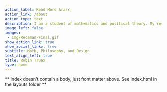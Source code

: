 ```yaml
---
action_label: Read More &rarr;
action_link: /about
action_type: text
description: I am a student of mathematics and political theory. My research is primarily in combinatorics and algebra, but I am also interested in related questions in applied math, such as the game theory of voting systems. Finally, I work to create aesthetically beautiful and technologically effective tools for sharing math.
image_left: false
images: 
 - img/Recaman-Final.gif
show_action_link: true
show_social_links: true
subtitle: Math, Philosophy, and Design
text_align_left: true
title: Robin Truax
type: home
---
```


** index doesn't contain a body, just front matter above.
See index.html in the layouts folder **
